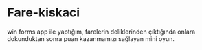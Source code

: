 # Fare-kiskaci
win forms app ile yaptığım, farelerin deliklerinden çıktığında onlara dokunduktan sonra puan kazanmamızı sağlayan mini oyun.
